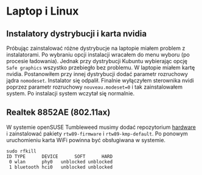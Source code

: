 # Laptop i Linux

## Instalatory dystrybucji i karta nvidia

Próbując zainstalować różne dystrybucje na laptopie miałem problem z instalatorami. Po wybraniu opcji instalacji wracałem do menu wyboru (po procesie ładowania). Jednak przy dystrybucji Kubuntu wybierając opcję `Safe graphics` wszystko przebiegło bez problemu. W laptopie miałem kartę nvidia. Postanowiłem przy innej dystrybucji dodać parametr rozruchowy jądra `nomodeset`. Instalator się odpalił. Finalnie wyłączyłem sterownika nvidi poprzez parametr rozruchowy `nouveau.modeset=0` i tak zainstalowałem system. Po instalacji system wczytał się normalnie.

## Realtek 8852AE (802.11ax)

W systemie openSUSE Tumbleweed musimy dodać repozytorium [hardware](https://build.opensuse.org/project/show/hardware) i zainstalować pakiety `rtw89-firmware` i `rtw89-kmp-default`. Po ponowym uruchomieniu karta WiFi powinna być obsługiwana w systemie.

```
sudo rfkill
ID TYPE      DEVICE      SOFT      HARD
 0 wlan      phy0   unblocked unblocked
 1 bluetooth hci0   unblocked unblocked
```
